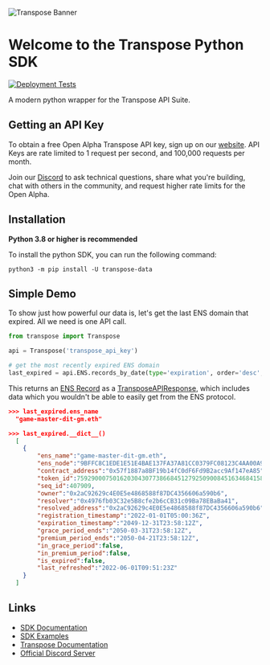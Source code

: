 ![Transpose Banner](https://files.readme.io/356ac19-TRSP_DocBanner.png)

# Welcome to the Transpose Python SDK
[![Deployment Tests](https://github.com/TransposeData/transpose-python-sdk/actions/workflows/deployment_tests.yml/badge.svg)](https://github.com/TransposeData/transpose-python-sdk/actions/workflows/deployment_tests.yml)

A modern python wrapper for the Transpose API Suite.

## Getting an API Key

To obtain a free Open Alpha Transpose API key, sign up on our [website](https://www.transpose.io/). API Keys are rate limited to 1 request per second, and 100,000 requests per month.

Join our [Discord](https://discord.gg/AKguqp3U57) to ask technical questions, share what you're building, chat with others in the community, and request higher rate limits for the Open Alpha. 

## Installation

**Python 3.8 or higher is recommended**

To install the python SDK, you can run the following command:
```
python3 -m pip install -U transpose-data
```

## Simple Demo

To show just how powerful our data is, let's get the last ENS domain that expired. All we need is one API call.
```python
from transpose import Transpose

api = Transpose('transpose_api_key')

# get the most recently expired ENS domain
last_expired = api.ENS.records_by_date(type='expiration', order='desc', limit=1)
```

This returns an [ENS Record](https://github.com/TransposeData/transpose-python-sdk/tree/main/docs/ens.md#ENS-Record-Model) as a [TransposeAPIResponse](https://github.com/TransposeData/transpose-python-sdk/tree/main/docs/documentation.md#Response-Classes), which includes data which you wouldn't be able to easily get from the ENS protocol.

```json
>>> last_expired.ens_name
  "game-master-dit-gm.eth"

>>> last_expired.__dict__()
  [
    {
        "ens_name":"game-master-dit-gm.eth",
        "ens_node":"9BFFC8C1EDE1E51E4BAE137FA37A81CC0379FC08123C4AA00A931D0D983956B7",
        "contract_address":"0x57f1887a8BF19b14fC0dF6Fd9B2acc9Af147eA85",
        "token_id":75929000750162030430773866845127925090084516346841580577625168871716954805188,
        "seq_id":407909,
        "owner":"0x2aC92629c4E0E5e4868588f87DC4356606a590b6",
        "resolver":"0x4976fb03C32e5B8cfe2b6cCB31c09Ba78EBaBa41",
        "resolved_address":"0x2aC92629c4E0E5e4868588f87DC4356606a590b6",
        "registration_timestamp":"2022-01-01T05:00:36Z",
        "expiration_timestamp":"2049-12-31T23:58:12Z",
        "grace_period_ends":"2050-03-31T23:58:12Z",
        "premium_period_ends":"2050-04-21T23:58:12Z",
        "in_grace_period":false,
        "in_premium_period":false,
        "is_expired":false,
        "last_refreshed":"2022-06-01T09:51:23Z"
    }
  ]
```

## Links
- [SDK Documentation](https://github.com/TransposeData/transpose-python-sdk/tree/main/docs/documentation.md)
- [SDK Examples](https://github.com/TransposeData/transpose-python-sdk/tree/main/examples)
- [Transpose Documentation](https://docs.transpose.io)
- [Official Discord Server](https://discord.gg/AKguqp3U57)